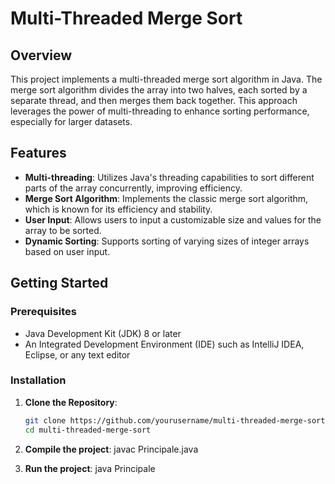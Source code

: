 # Multi-Threaded Merge Sort

## Overview

This project implements a multi-threaded merge sort algorithm in Java. The merge sort algorithm divides the array into two halves, each sorted by a separate thread, and then merges them back together. This approach leverages the power of multi-threading to enhance sorting performance, especially for larger datasets.

## Features

- **Multi-threading**: Utilizes Java's threading capabilities to sort different parts of the array concurrently, improving efficiency.
- **Merge Sort Algorithm**: Implements the classic merge sort algorithm, which is known for its efficiency and stability.
- **User Input**: Allows users to input a customizable size and values for the array to be sorted.
- **Dynamic Sorting**: Supports sorting of varying sizes of integer arrays based on user input.

## Getting Started

### Prerequisites

- Java Development Kit (JDK) 8 or later
- An Integrated Development Environment (IDE) such as IntelliJ IDEA, Eclipse, or any text editor

### Installation

1. **Clone the Repository**:
   ```bash
   git clone https://github.com/yourusername/multi-threaded-merge-sort.git
   cd multi-threaded-merge-sort

2. **Compile the project**:
    javac Principale.java

3. **Run the project**:
    java Principale

